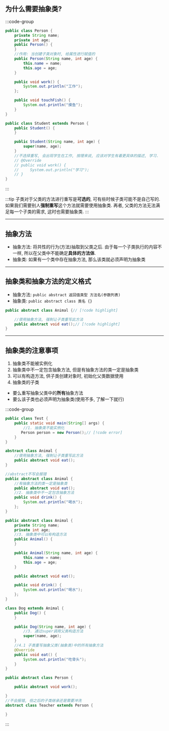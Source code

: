 ## 为什么需要抽象类?

:::code-group
```java [Person]
public class Person {
    private String name;
    private int age;
    public Person() {
    }
    //作用: 当创建子类对象时, 给属性进行赋值的
    public Person(String name, int age) {
        this.name = name;
        this.age = age;
    }

    public void work() {
        System.out.println("工作");
    };

    public void touchFish() {
        System.out.println("摸鱼");
    }
}
```

```java [Student]
public class Student extends Person {
    public Student() {
    }

    public Student(String name, int age) {
        super(name, age);
    }
    //不选择重写, 会出现学生在工作, 按理来说, 应该对学生有着更具体的描述, 学习.
    // @Override
    // public void work() {
    //     System.out.println("学习");
    // }
}
```
:::

:::tip
子类对于父类的方法进行重写是**可选的**, 可有些时候子类可能不是自己写的. 如果我们需要别人**强制重写**这个方法就需要使用抽象类. 再者, 父类的方法无法满足每一个子类的需求, 这时也需要抽象类.
:::

---

## 抽象方法

- 抽象方法: 将共性的行为(方法)抽取到父类之后. 由于每一个子类执行的内容不一样, 所以在父类中不能确定**具体的方法体**.
- 抽象类: 如果有一个类中存在抽象方法, 那么该类就必须声明为抽象类

---

## 抽象类和抽象方法的定义格式

- 抽象方法: `public abstract 返回值类型 方法名(参数列表)`
- 抽象类: `public abstract class 类名 {}`

```java
public abstract class Animal {// [!code highlight]

    //使用抽象方法, 强制让子类重写此方法
    public abstract void eat();// [!code highlight]
}
```

---

## 抽象类的注意事项

1. 抽象类不能被实例化
2. 抽象类中不一定包含抽象方法, 但是有抽象方法的类一定是抽象类
3. 可以有构造方法, 供子类创建对象时, 初始化父类数据使用
4. 抽象类的子类
  - 要么重写抽象父类中的**所有**抽象方法
  - 要么该子类也必须声明为抽象类(使用不多, 了解一下就行)

:::code-group
```java [情况1]
public class Test {
    public static void main(String[] args) {
        //1. 抽象类不能实例化
       Person person = new Person();// [!code error]
    }
}

abstract class Animal {
    //使用抽象方法, 强制让子类重写此方法
    public abstract void eat();
}
```

```java [情况2]
//abstract不写会报错
public abstract class Animal {
    //有抽象方法的类一定是抽象类
    public abstract void eat();
    //2. 抽象类中不一定包含抽象方法
    public void drink() {
        System.out.println("喝水");
    };
}
```

```java [情况3和4.1]
public abstract class Animal {
    private String name;
    private int age;
    //3. 抽象类中可以有构造方法
    public Animal() {
    }

    public Animal(String name, int age) {
        this.name = name;
        this.age = age;
    }

    public abstract void eat();

    public void drink() {
        System.out.println("喝水");
    };
}

class Dog extends Animal {
    public Dog() {
    }

    public Dog(String name, int age) {
        //3. 通过super调用父类构造方法
        super(name, age);
    }
    //4.1 子类重写抽象父类(抽象类)中的所有抽象方法
    @Override
    public void eat() {
        System.out.println("吃骨头");
    }
}
```

```java [情况4.1]
public abstract class Person {

    public abstract void work();

}
//不会报错, 但之后的子类继承还是需要冲洗
abstract class Teacher extends Person {

}

```

:::

